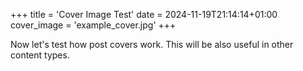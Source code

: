 +++
title = 'Cover Image Test'
date = 2024-11-19T21:14:14+01:00
cover_image = 'example_cover.jpg'
+++

Now let's test how post covers work. This will be also useful in other content types.